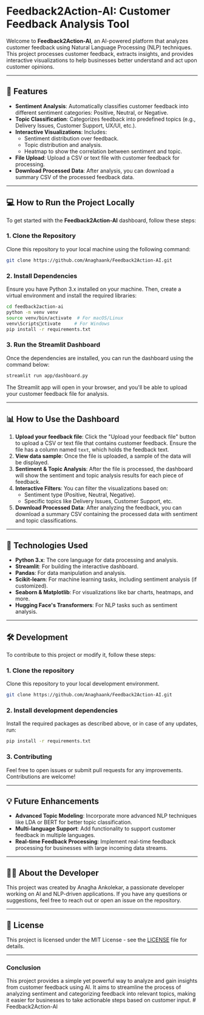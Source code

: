 
# **Feedback2Action-AI: Customer Feedback Analysis Tool**

Welcome to **Feedback2Action-AI**, an AI-powered platform that analyzes customer feedback using Natural Language Processing (NLP) techniques. This project processes customer feedback, extracts insights, and provides interactive visualizations to help businesses better understand and act upon customer opinions.

---

## 🚀 **Features**

- **Sentiment Analysis**: Automatically classifies customer feedback into different sentiment categories: Positive, Neutral, or Negative.
- **Topic Classification**: Categorizes feedback into predefined topics (e.g., Delivery Issues, Customer Support, UX/UI, etc.).
- **Interactive Visualizations**: Includes:
  - Sentiment distribution over feedback.
  - Topic distribution and analysis.
  - Heatmap to show the correlation between sentiment and topic.
- **File Upload**: Upload a CSV or text file with customer feedback for processing.
- **Download Processed Data**: After analysis, you can download a summary CSV of the processed feedback data.

---

## 💻 **How to Run the Project Locally**

To get started with the **Feedback2Action-AI** dashboard, follow these steps:

### 1. **Clone the Repository**
Clone this repository to your local machine using the following command:
```bash
git clone https://github.com/Anaghaank/Feedback2Action-AI.git
```

### 2. **Install Dependencies**
Ensure you have Python 3.x installed on your machine. Then, create a virtual environment and install the required libraries:

```bash
cd feedback2action-ai
python -m venv venv
source venv/bin/activate  # For macOS/Linux
venv\Scriptsctivate     # For Windows
pip install -r requirements.txt
```

### 3. **Run the Streamlit Dashboard**
Once the dependencies are installed, you can run the dashboard using the command below:

```bash
streamlit run app/dashboard.py
```

The Streamlit app will open in your browser, and you'll be able to upload your customer feedback file for analysis.

---

## 📊 **How to Use the Dashboard**

1. **Upload your feedback file**: Click the "Upload your feedback file" button to upload a CSV or text file that contains customer feedback. Ensure the file has a column named `text`, which holds the feedback text.
2. **View data sample**: Once the file is uploaded, a sample of the data will be displayed.
3. **Sentiment & Topic Analysis**: After the file is processed, the dashboard will show the sentiment and topic analysis results for each piece of feedback.
4. **Interactive Filters**: You can filter the visualizations based on:
   - Sentiment type (Positive, Neutral, Negative).
   - Specific topics like Delivery Issues, Customer Support, etc.
5. **Download Processed Data**: After analyzing the feedback, you can download a summary CSV containing the processed data with sentiment and topic classifications.

---

## 🔧 **Technologies Used**

- **Python 3.x**: The core language for data processing and analysis.
- **Streamlit**: For building the interactive dashboard.
- **Pandas**: For data manipulation and analysis.
- **Scikit-learn**: For machine learning tasks, including sentiment analysis (if customized).
- **Seaborn & Matplotlib**: For visualizations like bar charts, heatmaps, and more.
- **Hugging Face's Transformers**: For NLP tasks such as sentiment analysis.

---

## 🛠️ **Development**

To contribute to this project or modify it, follow these steps:

### 1. **Clone the repository**
Clone this repository to your local development environment.
```bash
git clone https://github.com/Anaghaank/Feedback2Action-AI.git
```

### 2. **Install development dependencies**
Install the required packages as described above, or in case of any updates, run:
```bash
pip install -r requirements.txt
```

### 3. **Contributing**
Feel free to open issues or submit pull requests for any improvements. Contributions are welcome!

---

## 💡 **Future Enhancements**

- **Advanced Topic Modeling**: Incorporate more advanced NLP techniques like LDA or BERT for better topic classification.
- **Multi-language Support**: Add functionality to support customer feedback in multiple languages.
- **Real-time Feedback Processing**: Implement real-time feedback processing for businesses with large incoming data streams.

---

## 👨‍💻 **About the Developer**

This project was created by Anagha Ankolekar, a passionate developer working on AI and NLP-driven applications. If you have any questions or suggestions, feel free to reach out or open an issue on the repository.

---

## 📝 **License**

This project is licensed under the MIT License - see the [LICENSE](LICENSE) file for details.

---

### Conclusion

This project provides a simple yet powerful way to analyze and gain insights from customer feedback using AI. It aims to streamline the process of analyzing sentiment and categorizing feedback into relevant topics, making it easier for businesses to take actionable steps based on customer input.
#   F e e d b a c k 2 A c t i o n - A I  
 